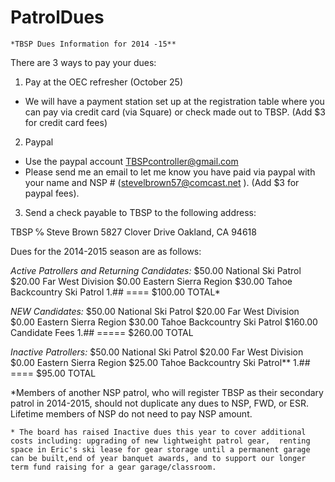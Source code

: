 # PatrolDues

    *TBSP Dues Information for 2014 -15**
 
There are 3 ways to pay your dues:
 
1) Pay at the OEC refresher (October 25)
 - We will have a payment station set up at the registration table where you can pay via credit card (via Square) or check made out to TBSP. (Add $3 for credit card fees)
 
2) Paypal
- Use the paypal account TBSPcontroller@gmail.com
- Please send me an email to let me know you have paid via paypal with your name and NSP # (stevelbrown57@comcast.net ).  (Add $3 for paypal fees).
 
3) Send a check payable to TBSP to the following address:


TBSP
℅ Steve Brown
5827 Clover Drive
Oakland, CA 94618


Dues for the 2014-2015 season are as follows: 

  *Active Patrollers and Returning Candidates:*
$50.00 National Ski Patrol
$20.00 Far West Division
$0.00 Eastern Sierra Region
$30.00 Tahoe Backcountry Ski Patrol
        1.## ====
$100.00 TOTAL* 

  *NEW Candidates:*
$50.00 National Ski Patrol
$20.00 Far West Division
$0.00 Eastern Sierra Region
$30.00 Tahoe Backcountry Ski Patrol
$160.00 Candidate Fees
        1.## =====
$260.00 TOTAL 

  *Inactive Patrollers:*
$50.00 National Ski Patrol
$20.00 Far West Division
$0.00 Eastern Sierra Region
$25.00 Tahoe Backcountry Ski Patrol**
        1.## ====
$95.00 TOTAL 

  *Members of another NSP patrol, who will register TBSP as their secondary patrol in 2014-2015, should not duplicate any dues to NSP, FWD, or ESR. Lifetime members of NSP do not need to pay NSP amount.
 
    * The board has raised Inactive dues this year to cover additional costs including: upgrading of new lightweight patrol gear,  renting space in Eric's ski lease for gear storage until a permanent garage can be built,end of year banquet awards, and to support our longer term fund raising for a gear garage/classroom.